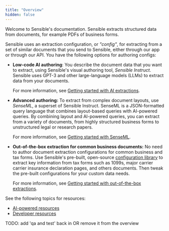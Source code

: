 ```yaml
---
title: "Overview"
hidden: false
---
```


Welcome to Sensible's documentation. Sensible extracts structured data from documents, for example PDFs of business forms. 

Sensible uses an extraction configuration, or *"config"*, for extracting from a set of similar documents that you send to Sensible, either through our app or through our API. You have the following options for authoring configs:

- **Low-code AI authoring**: You describe the document data that you want to extract, using Sensible's visual authoring tool, *Sensible Instruct*. Sensible uses GPT-3 and other large-language models (LLMs) to extract data from your documents. 

  For more information, see [Getting started with AI extractions](doc:getting-started-ai).

- **Advanced authoring:**  To extract from complex document layouts, use *SenseML*, a superset of Sensible Instruct. SenseML is a JSON-formatted query language that combines layout-based queries with AI-powered queries. By combining layout and AI-powered queries, you can extract from a variety of documents, from highly structured business forms to unstructured legal or research papers.

   For more information, see [Getting started with SenseML](doc:getting-started).

- **Out-of-the-box extraction for common business documents:**  No need to author document extraction configurations for common business and tax forms. Use Sensible's pre-built, open-source [configuration library](https://github.com/sensible-hq/sensible-configuration-library/) to extract key information from tax forms such as 1099s, major carrier carrier insurance declaration pages, and others documents. Then tweak the pre-built configurations for your custom data needs.

   For more information, see [Getting started with out-of-the-box extractions](doc:excel-quickstart).

See the following topics for resources:

- [AI-powered resources](doc:no-code)
- [Developer resources](doc:developer)



TODO: add 'qa and test' back in OR remove it from the overview

